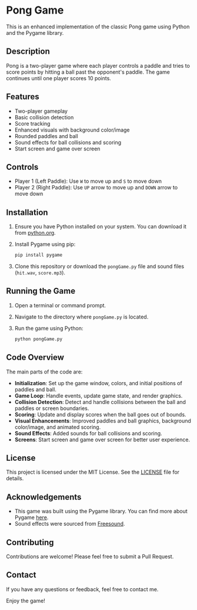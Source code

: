 # Pong Game

This is an enhanced implementation of the classic Pong game using Python and the Pygame library.

## Description

Pong is a two-player game where each player controls a paddle and tries to score points by hitting a ball past the opponent's paddle. The game continues until one player scores 10 points.

## Features

- Two-player gameplay
- Basic collision detection
- Score tracking
- Enhanced visuals with background color/image
- Rounded paddles and ball
- Sound effects for ball collisions and scoring
- Start screen and game over screen

## Controls

- Player 1 (Left Paddle): Use `W` to move up and `S` to move down
- Player 2 (Right Paddle): Use `UP` arrow to move up and `DOWN` arrow to move down

## Installation

1. Ensure you have Python installed on your system. You can download it from [python.org](https://www.python.org/).
2. Install Pygame using pip:

    ```bash
    pip install pygame
    ```

3. Clone this repository or download the `pongGame.py` file and sound files (`hit.wav`, `score.mp3`).

## Running the Game

1. Open a terminal or command prompt.
2. Navigate to the directory where `pongGame.py` is located.
3. Run the game using Python:

    ```bash
    python pongGame.py
    ```

## Code Overview

The main parts of the code are:

- **Initialization**: Set up the game window, colors, and initial positions of paddles and ball.
- **Game Loop**: Handle events, update game state, and render graphics.
- **Collision Detection**: Detect and handle collisions between the ball and paddles or screen boundaries.
- **Scoring**: Update and display scores when the ball goes out of bounds.
- **Visual Enhancements**: Improved paddles and ball graphics, background color/image, and animated scoring.
- **Sound Effects**: Added sounds for ball collisions and scoring.
- **Screens**: Start screen and game over screen for better user experience.

## License

This project is licensed under the MIT License. See the [LICENSE](LICENSE) file for details.

## Acknowledgements

- This game was built using the Pygame library. You can find more about Pygame [here](https://www.pygame.org/).
- Sound effects were sourced from [Freesound](https://freesound.org/).

## Contributing

Contributions are welcome! Please feel free to submit a Pull Request.

## Contact

If you have any questions or feedback, feel free to contact me.

Enjoy the game!
